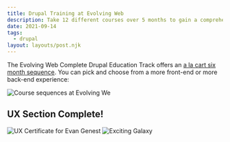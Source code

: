```yaml
---
title: Drupal Training at Evolving Web
description: Take 12 different courses over 5 months to gain a comprehensive understanding of Drupal
date: 2021-09-14
tags:
  - drupal
layout: layouts/post.njk
---
```


The Evolving Web Complete Drupal Education Track offers an [a la cart six month sequence](https://evolvingweb.ca/complete-drupal-education-track).  You can pick and choose from a more front-end or more back-end experience:

![Course sequences at Evolving We](https://evolvingweb.ca/sites/default/files/2021-05/2.0%20-%20timeline%20-%20complete%20track%402x_2.png "sequences")

## UX Section Complete!
![UX Certificate for Evan Genest](https://tatll.me/img/EvanG-UX-and-Content-Strategy-for-Drupal-Training-Certificate.png)
![Exciting Galaxy](https://images.unsplash.com/photo-1608178398319-48f814d0750c)


